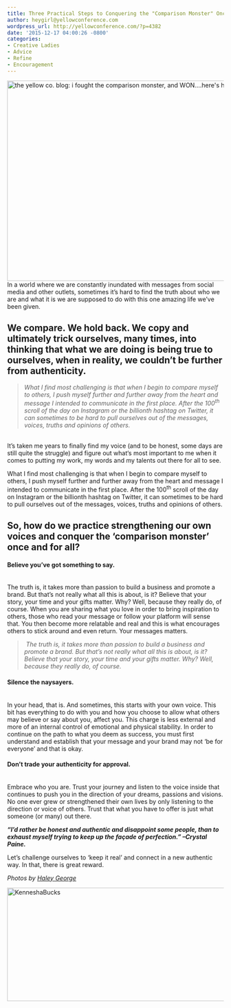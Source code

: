 ```yaml
---
title: Three Practical Steps to Conquering the "Comparison Monster" Once and For All
author: heygirl@yellowconference.com
wordpress_url: http://yellowconference.com/?p=4382
date: '2015-12-17 04:00:26 -0800'
categories:
- Creative Ladies
- Advice
- Refine
- Encouragement
---
```

<p><a href="http://yellowconference.com/wp-content/uploads/2015/12/5-800x533.jpg"><img class="aligncenter size-full wp-image-4540" src="http://yellowconference.com/wp-content/uploads/2015/12/5-800x533.jpg" alt="the yellow co. blog: i fought the comparison monster, and WON....here's how." width="700" height="466" /></a>In a world where we are constantly inundated with messages from social media and other outlets, sometimes it&rsquo;s hard to find the truth about who we are and what it is we are supposed to do with this one amazing life we&rsquo;ve been given.</p>
<h2>We compare. We hold back. We copy and ultimately trick ourselves, many times, into thinking that what we are doing is being true to ourselves, when in reality, we couldn&rsquo;t be further from authenticity.</h2></p>
<blockquote><p><em>What I find most challenging is that when I begin to compare myself to others, I push myself further and further away from the heart and message I intended to communicate in the first place. After the 100<sup>th</sup> scroll of the day on Instagram or the billionth hashtag on Twitter, it can sometimes to be hard to pull ourselves out of the messages, voices, truths and opinions of others.</em></blockquote><br />
It&rsquo;s taken me years to finally find my voice (and to be honest, some days are still quite the struggle) and figure out what&lsquo;s most important to me when it comes to putting my work, my words and my talents out there for all to see.</p>
<p>What I find most challenging is that when I begin to compare myself to others, I push myself further and further away from the heart and message I intended to communicate in the first place. After the 100<sup>th</sup> scroll of the day on Instagram or the billionth hashtag on Twitter, it can sometimes to be hard to pull ourselves out of the messages, voices, truths and opinions of others.</p>
<h2>So, how do we practice strengthening our own voices and conquer the &lsquo;comparison monster&rsquo; once and for all?</h2></p>
<h4 style="text-align: left;"><strong>Believe you&rsquo;ve got something to say.</strong></h4><br />
The truth is, it takes more than passion to build a business and promote a brand. But that&rsquo;s not really what all this is about, is it? Believe that your story, your time and your gifts matter. Why? Well, because they really do, of course. When you are sharing what you love in order to bring inspiration to others, those who read your message or follow your platform will sense that. You then become more relatable and real and this is what encourages others to stick around and even return. Your messages matters.</p>
<blockquote><p><em>&nbsp;The truth is, it takes more than passion to build a business and promote a brand. But that&rsquo;s not really what all this is about, is it? Believe that your story, your time and your gifts matter. Why? Well, because they really do, of course.</em></blockquote></p>
<h4 style="text-align: left;"><strong>Silence the naysayers.</strong></h4><br />
In your head, that is. And sometimes, this starts with your own voice. This bit has everything to do with you and how you choose to allow what others may believe or say about you, affect you. This charge is less external and more of an internal control of emotional and physical stability. In order to continue on the path to what you deem as success, you must first understand and establish that your message and your brand may not &lsquo;be for everyone&rsquo; and that is okay.</p>
<h4 style="text-align: left;"><strong>Don&rsquo;t trade your authenticity for approval.</strong></h4><br />
Embrace who you are. Trust your journey and listen to the voice inside that continues to push you in the direction of your dreams, passions and visions. No one ever grew or strengthened their own lives by only listening to the direction or voice of others. Trust that what you have to offer is just what someone (or many) out there.</p>
<p><em><strong>&ldquo;I&rsquo;d rather be honest and authentic and disappoint some people, than to exhaust myself trying to keep up the fa&ccedil;ade of perfection.&rdquo; &ndash;Crystal Paine.</strong></em></p>
<p>Let&rsquo;s challenge ourselves to &lsquo;keep it real&rsquo; and connect in a new authentic way. In that, there is great reward.</p>
<p><em>Photos by&nbsp;<a href="http://www.haleygeorgephotography.com/" target="_blank">Haley George</a></em></p>
<p><a href="http://www.restorationhouseinteriors.com/" target="_blank"><img class="aligncenter size-full wp-image-4680" src="http://yellowconference.com/wp-content/uploads/2015/12/KenneshaBucks.jpg" alt="KenneshaBucks" width="700" height="264" /></a></p>
